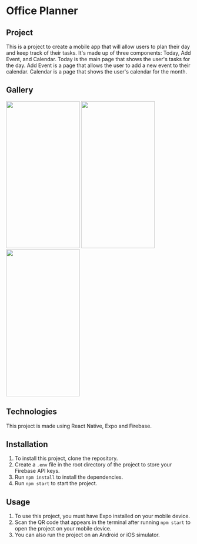 # Office Planner


## Project
   This is a project to create a mobile app that will allow users to plan their day and keep track of their tasks.
   It's made up of three components: Today, Add Event, and Calendar. Today is the main page that shows the user's tasks for the day. Add Event is a page that allows the user to add a new event to their calendar. Calendar is a page that shows the user's calendar for the month.

## Gallery
   <img src="https://i.ibb.co/BfC0Tq7/Phone2.png" width="200" height="400" /> <img src="" width="200" height="400" /> <img src="" width="200" height="400" />

## Technologies
   This project is made using React Native, Expo and Firebase.

## Installation
  1)  To install this project, clone the repository.
  2)  Create a `.env` file in the root directory of the project to store your Firebase API keys.
  3)  Run `npm install` to install the dependencies.
  4)  Run `npm start` to start the project.

## Usage
1)  To use this project, you must have Expo installed on your mobile device.
2)  Scan the QR code that appears in the terminal after running `npm start` to open the project on your mobile device.
3)  You can also run the project on an Android or iOS simulator.




